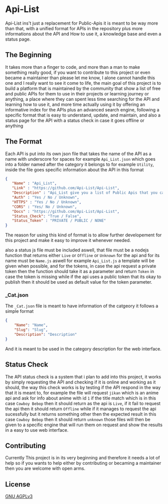 # Api-List

Api-List ins't just a replacement for Public-Apis it is meant to be way more than that, with a unified format for APIs in the repository plus more informations about the API and How to use it, a knowledge base and even a status page.

## The Beginning

It takes more than a finger to code, and more than a man to make something really good, if you want to contribute to this project or even became a maintainer than please let me know, I alone cannot handle this one and I really want to see it come to life, the main goal of this project is to build a platform that is maintained by the community that show a list of free and public APIs for them to use in their projects or learning journey or anything, a place where they can spent less time searching for the API and learning how to use it, and more time actually using it by offering an informative index for the APIs plus an advanced search engine, following a specific format that is easy to understand, update, and maintain, and also a status page for the API with a status check in case it goes offline or anything

## The Format

Each API is put into its own json file that takes the name of the API as a name with underscore for spaces for example ``Api_List.json`` which goes into a folder named after the category it belongs to for example ``Utility``, inside the file goes specific information about the API in this format
```json
{
   "Name" : "Api_List",
   "Link" : "https://github.com/Api-List/Api-List",
   "Description" : "Api_List give you a list of Public Apis that you can use for your projects",
   "Auth" : "Yes / No / Unknown",
   "HTTPS" : "Yes / No / Unknown",
   "CORS" : "Yes/ No / Unknown",
   "Docs" : "https://github.com/Api-List/Api-List",
   "Status_Check": "True / False",
   "Status_Token" : "PRIVATE / PUBLIC / NONE"
}
``` 
The reason for using this kind of format is to allow further developement for this project and make it easy to improve it whenever needed.

also a status js file must be included aswell, that file must be a nodejs function that returns either ``Live`` or ``Offline`` or ``Unknown`` for the api and for its name must be ``Name.js`` aswell for example ``Api_List.js`` a template will be given when possible, and for the tokens, in case the api request a private token then the function should take it as a parameter and return ``Token`` in case the token is missing while if the api uses a public token that its okay to publish then it should be used as default value for the token parameter.

### _Cat.json

The ``_Cat.json`` file is meant to have information of the catgeory it follows a simple format 

```json
{
    "Name": "Name",
    "Slug": "Slug",
    "Description": "Description"
}

```

And it is meant to be used in the category description for the web interface.

## Status Check
The API status check is a system that i plan to add into this project, it works by simply requesting the API and checking if it is online and working as it should, the way this check works is by testing if the API respond in the way that it is meant to, for example the file will request ``jikan`` which is an anime api and ask for info about anime with id ``1`` if the title match which is in this case ``Cowboy Bebop`` then it should return as the api is ``Live``, if it fail to request the api then it should return ``Offline`` while if it manages to request the api sucessfully but it returns something other then the expected result in this case ``Cowboy Bebop`` then it should return ``unknown`` those files will then be given to a specific engine that will run them on request and show the results in a easy to use web interface.

## Contributing
Currently This project is in its very beginning and therefore it needs a lot of help so if you wants to help either by contributing or becaming a maintainer then you are welcome with open arms.
## License
[GNU AGPLv3](https://choosealicense.com/licenses/agpl-3.0/)
